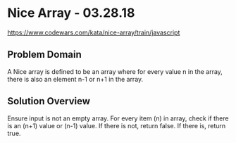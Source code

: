 # Nice Array - 03.28.18
https://www.codewars.com/kata/nice-array/train/javascript

## Problem Domain
A Nice array is defined to be an array where for every value n in the array, there is also an element n-1 or n+1 in the array.

## Solution Overview
Ensure input is not an empty array. For every item (n) in array, check if there is an (n+1) value or (n-1) value. If there is not, return false. If there is, return true. 
